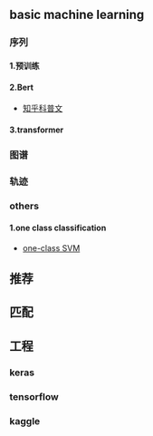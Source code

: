 ## basic machine learning

### 序列

#### 1.预训练

#### 2.Bert
- [知乎科普文](https://zhuanlan.zhihu.com/p/49271699)

#### 3.transformer

### 图谱

### 轨迹

### others
#### 1.one class classification
- [one-class SVM](https://zhuanlan.zhihu.com/p/32784067)

## 推荐

## 匹配

## 工程
### keras

### tensorflow

### kaggle
